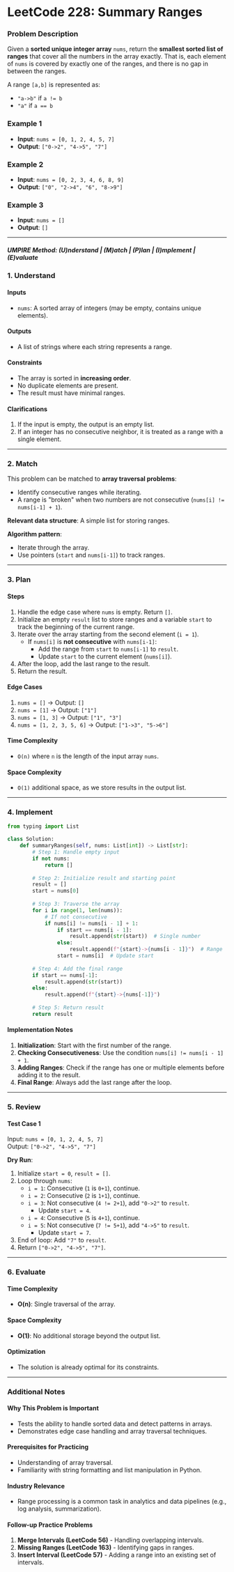 
# LeetCode 228: Summary Ranges

### **Problem Description**

Given a **sorted unique integer array** `nums`, return the **smallest sorted list of ranges** that cover all the numbers in the array exactly. That is, each element of `nums` is covered by exactly one of the ranges, and there is no gap in between the ranges.

A range `[a,b]` is represented as:
- `"a->b"` if `a != b`
- `"a"` if `a == b`

### **Example 1**
- **Input**: `nums = [0, 1, 2, 4, 5, 7]`
- **Output**: `["0->2", "4->5", "7"]`

### **Example 2**
- **Input**: `nums = [0, 2, 3, 4, 6, 8, 9]`
- **Output**: `["0", "2->4", "6", "8->9"]`

### **Example 3**
- **Input**: `nums = []`
- **Output**: `[]`

---

##### UMPIRE Method: (U)nderstand | (M)atch | (P)lan | (I)mplement | (E)valuate

### **1. Understand**

#### **Inputs**
- `nums`: A sorted array of integers (may be empty, contains unique elements).

#### **Outputs**
- A list of strings where each string represents a range.

#### **Constraints**
- The array is sorted in **increasing order**.
- No duplicate elements are present.
- The result must have minimal ranges.

#### **Clarifications**
1. If the input is empty, the output is an empty list.
2. If an integer has no consecutive neighbor, it is treated as a range with a single element.

---

### **2. Match**

This problem can be matched to **array traversal problems**:
- Identify consecutive ranges while iterating.
- A range is "broken" when two numbers are not consecutive (`nums[i] != nums[i-1] + 1`).

**Relevant data structure**: A simple list for storing ranges.

**Algorithm pattern**: 
- Iterate through the array.
- Use pointers (`start` and `nums[i-1]`) to track ranges.

---

### **3. Plan**

#### **Steps**
1. Handle the edge case where `nums` is empty. Return `[]`.
2. Initialize an empty `result` list to store ranges and a variable `start` to track the beginning of the current range.
3. Iterate over the array starting from the second element (`i = 1`).
   - If `nums[i]` is **not consecutive** with `nums[i-1]`:
     - Add the range from `start` to `nums[i-1]` to `result`.
     - Update `start` to the current element (`nums[i]`).
4. After the loop, add the last range to the result.
5. Return the result.

#### **Edge Cases**
1. `nums = []` -> Output: `[]`
2. `nums = [1]` -> Output: `["1"]`
3. `nums = [1, 3]` -> Output: `["1", "3"]`
4. `nums = [1, 2, 3, 5, 6]` -> Output: `["1->3", "5->6"]`

#### **Time Complexity**
- `O(n)` where `n` is the length of the input array `nums`.

#### **Space Complexity**
- `O(1)` additional space, as we store results in the output list.

---

### **4. Implement**

```python
from typing import List

class Solution:
    def summaryRanges(self, nums: List[int]) -> List[str]:
        # Step 1: Handle empty input
        if not nums:
            return []
        
        # Step 2: Initialize result and starting point
        result = []
        start = nums[0]
        
        # Step 3: Traverse the array
        for i in range(1, len(nums)):
            # If not consecutive
            if nums[i] != nums[i - 1] + 1:
                if start == nums[i - 1]:
                    result.append(str(start))  # Single number
                else:
                    result.append(f"{start}->{nums[i - 1]}")  # Range
                start = nums[i]  # Update start
        
        # Step 4: Add the final range
        if start == nums[-1]:
            result.append(str(start))
        else:
            result.append(f"{start}->{nums[-1]}")
        
        # Step 5: Return result
        return result
```

#### **Implementation Notes**
1. **Initialization**: Start with the first number of the range.
2. **Checking Consecutiveness**: Use the condition `nums[i] != nums[i - 1] + 1`.
3. **Adding Ranges**: Check if the range has one or multiple elements before adding it to the result.
4. **Final Range**: Always add the last range after the loop.

---

### **5. Review**

#### **Test Case 1**
Input: `nums = [0, 1, 2, 4, 5, 7]`  
Output: `["0->2", "4->5", "7"]`

**Dry Run**:
1. Initialize `start = 0`, `result = []`.
2. Loop through `nums`:
   - `i = 1`: Consecutive (`1` is `0+1`), continue.
   - `i = 2`: Consecutive (`2` is `1+1`), continue.
   - `i = 3`: Not consecutive (`4 != 2+1`), add `"0->2"` to `result`.
     - Update `start = 4`.
   - `i = 4`: Consecutive (`5` is `4+1`), continue.
   - `i = 5`: Not consecutive (`7 != 5+1`), add `"4->5"` to `result`.
     - Update `start = 7`.
3. End of loop: Add `"7"` to `result`.
4. Return `["0->2", "4->5", "7"]`.

---

### **6. Evaluate**

#### **Time Complexity**
- **O(n)**: Single traversal of the array.

#### **Space Complexity**
- **O(1)**: No additional storage beyond the output list.

#### **Optimization**
- The solution is already optimal for its constraints.

---

### **Additional Notes**

#### **Why This Problem is Important**
- Tests the ability to handle sorted data and detect patterns in arrays.
- Demonstrates edge case handling and array traversal techniques.

#### **Prerequisites for Practicing**
- Understanding of array traversal.
- Familiarity with string formatting and list manipulation in Python.

#### **Industry Relevance**
- Range processing is a common task in analytics and data pipelines (e.g., log analysis, summarization).

#### **Follow-up Practice Problems**
1. **Merge Intervals (LeetCode 56)** - Handling overlapping intervals.
2. **Missing Ranges (LeetCode 163)** - Identifying gaps in ranges.
3. **Insert Interval (LeetCode 57)** - Adding a range into an existing set of intervals.
